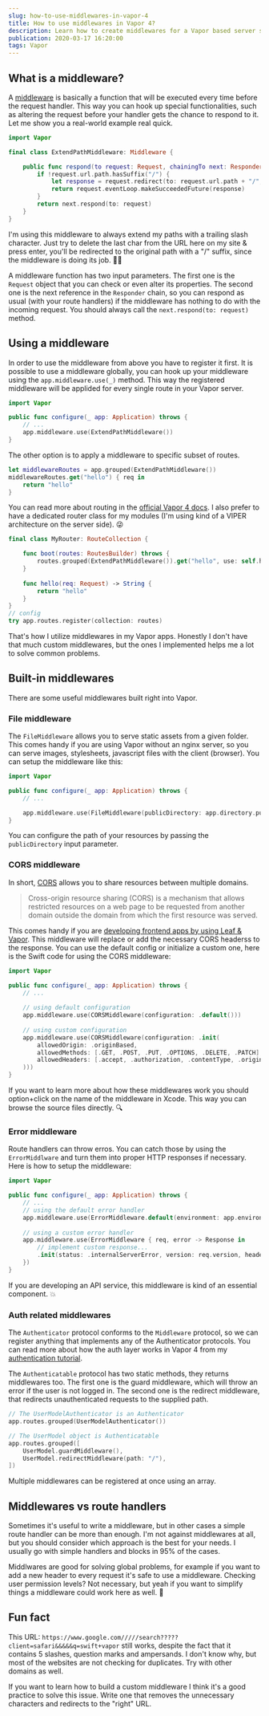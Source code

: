 ```yaml
---
slug: how-to-use-middlewares-in-vapor-4
title: How to use middlewares in Vapor 4?
description: Learn how to create middlewares for a Vapor based server side Swift application to handle common routing functionalities.
publication: 2020-03-17 16:20:00
tags: Vapor
---
```


## What is a middleware?

A [middleware](https://docs.vapor.codes/4.0/routing/#middleware) is basically a function that will be executed every time before the request handler. This way you can hook up special functionalities, such as altering the request before your handler gets the chance to respond to it. Let me show you a real-world example real quick.

```swift
import Vapor

final class ExtendPathMiddleware: Middleware {

    public func respond(to request: Request, chainingTo next: Responder) -> EventLoopFuture<Response> {
        if !request.url.path.hasSuffix("/") {
            let response = request.redirect(to: request.url.path + "/", type: .permanent)
            return request.eventLoop.makeSucceededFuture(response)
        }
        return next.respond(to: request)
    }
}
```

I'm using this middleware to always extend my paths with a trailing slash character. Just try to delete the last char from the URL here on my site & press enter, you'll be redirected to the original path with a "/" suffix, since the middleware is doing its job. 👨‍💻

A middleware function has two input parameters. The first one is the `Request` object that you can check or even alter its properties. The second one is the next reference in the `Responder` chain, so you can respond as usual (with your route handlers) if the middleware has nothing to do with the incoming request. You should always call the `next.respond(to: request)` method.

## Using a middleware

In order to use the middleware from above you have to register it first. It is possible to use a middleware globally, you can hook up your middleware using the `app.middleware.use(_)` method. This way the registered middleware will be applided for every single route in your Vapor server.

```swift
import Vapor

public func configure(_ app: Application) throws {
    // ...
    app.middleware.use(ExtendPathMiddleware())
}
```

The other option is to apply a middleware to specific subset of routes.

```swift
let middlewareRoutes = app.grouped(ExtendPathMiddleware())
middlewareRoutes.get("hello") { req in
    return "hello"
}
```

You can read more about routing in the [official Vapor 4 docs](https://docs.vapor.codes/4.0/routing/). I also prefer to have a dedicated router class for my modules (I'm using kind of a VIPER architecture on the server side). 😜

```swift
final class MyRouter: RouteCollection {

    func boot(routes: RoutesBuilder) throws {
        routes.grouped(ExtendPathMiddleware()).get("hello", use: self.hello)
    }
    
    func hello(req: Request) -> String {
        return "hello"
    }
}
// config
try app.routes.register(collection: routes)
```

That's how I utilize middlewares in my Vapor apps. Honestly I don't have that much custom middlewares, but the ones I implemented helps me a lot to solve common problems.

## Built-in middlewares

There are some useful middlewares built right into Vapor.

### File middleware

The `FileMiddleware` allows you to serve static assets from a given folder. This comes handy if you are using Vapor without an nginx server, so you can serve images, stylesheets, javascript files with the client (browser). You can setup the middleware like this:

```swift
import Vapor

public func configure(_ app: Application) throws {
    // ...

    app.middleware.use(FileMiddleware(publicDirectory: app.directory.publicDirectory))
}
```

You can configure the path of your resources by passing the `publicDirectory` input parameter.

### CORS middleware

In short, [CORS](https://en.wikipedia.org/wiki/Cross-origin_resource_sharing) allows you to share resources between multiple domains.

> Cross-origin resource sharing (CORS) is a mechanism that allows restricted resources on a web page to be requested from another domain outside the domain from which the first resource was served.

This comes handy if you are [developing frontend apps by using Leaf & Vapor](https://theswiftdev.com/how-to-create-your-first-website-using-vapor-4-and-leaf/). This middleware will replace or add the necessary CORS headerss to the response. You can use the default config or initialize a custom one, here is the Swift code for using the CORS middleware:

```swift
import Vapor

public func configure(_ app: Application) throws {
    // ...
    
    // using default configuration
    app.middleware.use(CORSMiddleware(configuration: .default()))
    
    // using custom configuration
    app.middleware.use(CORSMiddleware(configuration: .init(
        allowedOrigin: .originBased,
        allowedMethods: [.GET, .POST, .PUT, .OPTIONS, .DELETE, .PATCH],
        allowedHeaders: [.accept, .authorization, .contentType, .origin, .xRequestedWith]
    )))
}
```

If you want to learn more about how these middlewares work you should option+click on the name of the middleware in Xcode. This way you can browse the source files directly. 🔍

### Error middleware

Route handlers can throw erros. You can catch those by using the `ErrorMiddlware` and turn them into proper HTTP responses if necessary. Here is how to setup the middleware:

```swift
import Vapor

public func configure(_ app: Application) throws {
    // ...
    // using the default error handler
    app.middleware.use(ErrorMiddleware.default(environment: app.environment))
    
    // using a custom error handler
    app.middleware.use(ErrorMiddleware { req, error -> Response in
        // implement custom response...
        .init(status: .internalServerError, version: req.version, headers: .init(), body: .empty)
    })
}
```

If you are developing an API service, this middleware is kind of an essential component. 💥

### Auth related middlewares

The `Authenticator` protocol conforms to the `Middleware` protocol, so we can register anything that implements any of the Authenticator protocols. You can read more about how the auth layer works in Vapor 4 from my [authentication tutorial](https://theswiftdev.com/all-about-authentication-in-vapor-4/).

The `Authenticatable` protocol has two static methods, they returns middlewares too. The first one is the guard middleware, which will throw an error if the user is not logged in. The second one is the redirect middleware, that redirects unauthenticated requests to the supplied path.

```swift
// The UserModelAuthenticator is an Authenticator
app.routes.grouped(UserModelAuthenticator())

// The UserModel object is Authenticatable
app.routes.grouped([
    UserModel.guardMiddleware(),
    UserModel.redirectMiddleware(path: "/"),
])
```

Multiple middlewares can be registered at once using an array.

## Middlewares vs route handlers

Sometimes it's useful to write a middleware, but in other cases a simple route handler can be more than enough. I'm not against middlewares at all, but you should consider which approach is the best for your needs. I usually go with simple handlers and blocks in 95% of the cases.

Middlwares are good for solving global problems, for example if you want to add a new header to every request it's safe to use a middleware. Checking user permission levels? Not necessary, but yeah if you want to simplify things a middleware could work here as well. 🤔

## Fun fact

This URL: `https://www.google.com/////search?????client=safari&&&&&q=swift+vapor` still works, despite the fact that it contains 5 slashes, question marks and ampersands. I don't know why, but most of the websites are not checking for duplicates. Try with other domains as well.

If you want to learn how to build a custom middleware I think it's a good practice to solve this issue. Write one that removes the unnecessary characters and redirects to the "right" URL.

